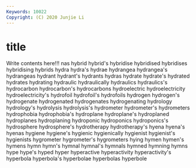 ```yaml
---
Keywords: 10022
Copyright: (C) 2020 Junjie Li
---
```


# title

Write contents here!!!
nas 
hybrid 
hybrid's 
hybridise 
hybridised 
hybridises
hybridising 
hybrids 
hydra 
hydra's 
hydrae 
hydrangea 
hydrangea's 
hydrangeas 
hydrant 
hydrant's
hydrants 
hydras 
hydrate 
hydrate's 
hydrated 
hydrates 
hydrating 
hydraulic 
hydraulically 
hydraulics
hydraulics's 
hydrocarbon 
hydrocarbon's 
hydrocarbons 
hydroelectric 
hydroelectricity 
hydroelectricity's 
hydrofoil 
hydrofoil's 
hydrofoils
hydrogen 
hydrogen's 
hydrogenate 
hydrogenated 
hydrogenates 
hydrogenating 
hydrology 
hydrology's 
hydrolysis 
hydrolysis's
hydrometer 
hydrometer's 
hydrometers 
hydrophobia 
hydrophobia's 
hydroplane 
hydroplane's 
hydroplaned 
hydroplanes 
hydroplaning
hydroponic 
hydroponics 
hydroponics's 
hydrosphere 
hydrosphere's 
hydrotherapy 
hydrotherapy's 
hyena 
hyena's 
hyenas
hygiene 
hygiene's 
hygienic 
hygienically 
hygienist 
hygienist's 
hygienists 
hygrometer 
hygrometer's 
hygrometers
hying 
hymen 
hymen's 
hymens 
hymn 
hymn's 
hymnal 
hymnal's 
hymnals 
hymned
hymning 
hymns 
hype 
hype's 
hyped 
hyper 
hyperactive 
hyperactivity 
hyperactivity's 
hyperbola
hyperbola's 
hyperbolae 
hyperbolas 
hyperbole 
